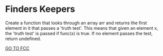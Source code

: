 <h1>Finders Keepers</h1>

Create a function that looks through an array arr and returns the first element in it that passes a 'truth test'. This means that given an element x, the 'truth test' is passed if func(x) is true. If no element passes the test, return undefined.

<a href="https://www.freecodecamp.org/learn/javascript-algorithms-and-data-structures/basic-algorithm-scripting/finders-keepers">GO TO FCC</a>

